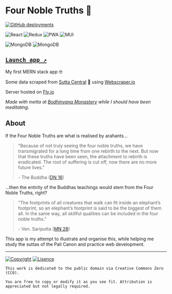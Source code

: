 # Four Noble Truths 🔢

[![GitHub deployments](https://img.shields.io/github/deployments/benmneb/four-noble-truths/production?label=vercel&logo=vercel&logoColor=white&style=for-the-badge)](https://vercel.com/benmneb/four-noble-truths/deployments)

![React](https://img.shields.io/badge/react-%2320232a.svg?style=for-the-badge&logo=react&logoColor=%2361DAFB) ![Redux](https://img.shields.io/badge/redux-%23593d88.svg?style=for-the-badge&logo=redux&logoColor=white) ![PWA](https://img.shields.io/badge/PWA-yellow?style=for-the-badge&logo=pwa) ![MUI](https://img.shields.io/badge/MUI-%230081CB.svg?style=for-the-badge&logo=mui&logoColor=white)

![MongoDB](https://img.shields.io/badge/express-111111.svg?style=for-the-badge&logo=express) ![MongoDB](https://img.shields.io/badge/MongoDB-%234ea94b.svg?style=for-the-badge&logo=mongodb&logoColor=white)

## [`Launch app ↗️`](https://four-noble-truths.vercel.app)

My first MERN stack app 🤓

Some data scraped from [Sutta Central](https://suttacentral.net/) 🙏 using [Webscraper.io](https://webscraper.io/)

Server hosted on [Fly.io](https://fly.io)

_Made with metta at [Bodhinyana Monastery](https://bswa.org/location/bodhinyana-monastery/) while I should have been meditating._

## About

If the Four Noble Truths are what is realised by arahants...

> "Because of not truly seeing the four noble truths, we have transmigrated for a long time from one rebirth to the next. But now that these truths have been seen, the attachment to rebirth is eradicated. The root of suffering is cut off, now there are no more future lives."
>
> \- The Buddha ([DN 16](https://suttacentral.net/dn16/en/sujato))

...then the entirity of the Buddhas teachings would stem from the Four Noble Truths, right?

> "The footprints of all creatures that walk can fit inside an elephant’s footprint, so an elephant’s footprint is said to be the biggest of them all. In the same way, all skillful qualities can be included in the four noble truths."
>
> \- Ven. Sariputta ([MN 28](https://suttacentral.net/mn28/en/sujato))

This app is my attempt to illustrate and organise this, while helping me study the suttas of the Pali Canon and practice web development.

---

[![Copyright](https://img.shields.io/badge/no%20copyright-benmneb-important?style=for-the-badge)](https://github.com/benmneb) [![Lisence](https://img.shields.io/badge/license-CC0%201.0-informational?style=for-the-badge)](https://creativecommons.org/publicdomain/zero/1.0/)

    This work is dedicated to the public domain via Creative Commons Zero (CC0).

    You are free to copy or modify it as you see fit. Attribution is appreciated but not legally required.
